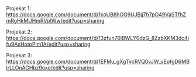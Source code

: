 Projekat 1:
    https://docs.google.com/document/d/1koUB8hOG9UJBjj7h7pO49VaSTfhZmRgHkMUHmRVplWw/edit?usp=sharing


Projekat 2:
    https://docs.google.com/document/d/13zfun76lBWLY0dzG_8ZzbXKM3dc4ifu9AsHotpPim1A/edit?usp=sharing


Projekat 3:
    https://docs.google.com/document/d/1EFMu_gXgTvcRVQ0vJW_vEpfgD6MBlrLLOnAGHbz9oxo/edit?usp=sharing